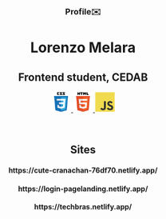 <h3 align="center">Profile✉️</h3>
<h1 align="center">Lorenzo Melara</h1>
<h2 align="center">Frontend student, CEDAB</h2>
<p align="left">
<p align="center"> <a href="https://www.w3schools.com/css/" target="_blank" rel="noreferrer"> <img src="https://raw.githubusercontent.com/devicons/devicon/master/icons/css3/css3-original-wordmark.svg" alt="css3" width="40" height="40"/> </a> <a href="https://www.w3.org/html/" target="_blank" rel="noreferrer"> <img src="https://raw.githubusercontent.com/devicons/devicon/master/icons/html5/html5-original-wordmark.svg" alt="html5" width="40" height="40"/> </a> <a href="https://developer.mozilla.org/en-US/docs/Web/JavaScript" target="_blank" rel="noreferrer"> <img src="https://raw.githubusercontent.com/devicons/devicon/master/icons/javascript/javascript-original.svg" alt="javascript" width="40" height="40"/> </a> </p>


<br>
<h2 align="center">Sites</h2>
<h4 align="center">https://cute-cranachan-76df70.netlify.app/</h4>
<h4 align="center">https://login-pagelanding.netlify.app/</h4>
<h4 align="center">https://techbras.netlify.app/</h4>
